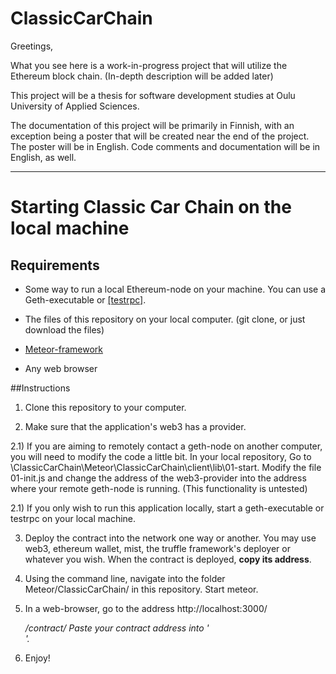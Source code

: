 # ClassicCarChain

Greetings,

What you see here is a work-in-progress project that will utilize the Ethereum block chain. (In-depth description will be added later)

This project will be a thesis for software development studies at Oulu University of Applied Sciences.

The documentation of this project will be primarily in Finnish, with an exception being a poster that will be created near the end of the project. The poster will be in English. Code comments and documentation will be in English, as well.

---

# Starting Classic Car Chain on the local machine

## Requirements

- Some way to run a local Ethereum-node on your machine. You can use a Geth-executable or [[testrpc]](https://github.com/ethereumjs/testrpc).

- The files of this repository on your local computer. (git clone, or just download the files)

- [Meteor-framework](https://www.meteor.com/)

- Any web browser


##Instructions

1) Clone this repository to your computer.

2) Make sure that the application's web3 has a provider.

2.1) If you are aiming to remotely contact a geth-node on another computer, you will need to modify the code a little bit. In your local repository, Go to \ClassicCarChain\Meteor\ClassicCarChain\client\lib\01-start. Modify the file 01-init.js and change the address of the web3-provider into the address where your remote geth-node is running. (This functionality is untested)

2.1)  If you only wish to run this application locally, start a geth-executable or testrpc on your local machine.

3) Deploy the contract into the network one way or another. You may use web3, ethereum wallet, mist, the truffle framework's deployer or whatever you wish. When the contract is deployed, **copy its address**.

4) Using the command line, navigate into the folder Meteor/ClassicCarChain/ in this repository. Start meteor.

5) In a web-browser, go to the address http://localhost:3000/<address>/contract/ Paste your contract address into '<address>'.

6) Enjoy!